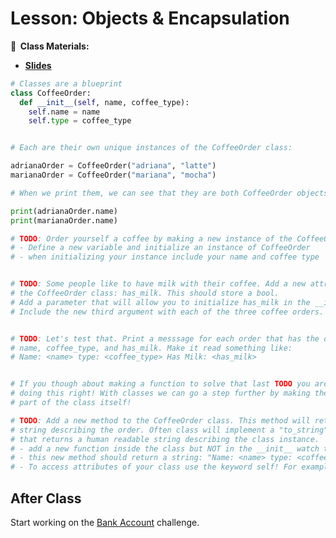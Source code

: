 <!-- .slide: data-background="./Images/header.svg" data-background-repeat="none" data-background-size="40% 40%" data-background-position="center 10%" class="header" -->
# Lesson: Objects & Encapsulation

<!-- Put a link to the slides so that students can find them -->

**📝 &nbsp;Class Materials:** 
  <!-- Put a link to the slides -->
* [**Slides**](https://docs.google.com/presentation/d/1AdhOQDIZG1lgoK2DNeZXpXjPr7zpLD6S8hr7Bpi6ITk/edit?usp=sharing)

```python
# Classes are a blueprint
class CoffeeOrder:
  def __init__(self, name, coffee_type):
    self.name = name
    self.type = coffee_type


# Each are their own unique instances of the CoffeeOrder class:

adrianaOrder = CoffeeOrder("adriana", "latte")
marianaOrder = CoffeeOrder("mariana", "mocha")

# When we print them, we can see that they are both CoffeeOrder objects and saved into memory at different locations.

print(adrianaOrder.name)
print(marianaOrder.name)

# TODO: Order yourself a coffee by making a new instance of the CoffeeOrder class. 
# - Define a new variable and initialize an instance of CoffeeOrder
# - when initializing your instance include your name and coffee type


# TODO: Some people like to have milk with their coffee. Add a new attribute to 
# the CoffeeOrder class: has_milk. This should store a bool. 
# Add a parameter that will allow you to initialize has_milk in the __init__
# Include the new third argument with each of the three coffee orders. 


# TODO: Let's test that. Print a messsage for each order that has the order's
# name, coffee_type, and has_milk. Make it read something like: 
# Name: <name> type: <coffee_type> Has Milk: <has_milk>


# If you though about making a function to solve that last TODO you are 
# doing this right! With classes we can go a step further by making the function
# part of the class itself! 

# TODO: Add a new method to the CoffeeOrder class. This method will return a 
# string describing the order. Often class will implement a "to_string" method
# that returns a human readable string describing the class instance. 
# - add a new function inside the class but NOT in the __init__ watch the indentation!
# - this new method should return a string: "Name: <name> type: <coffee_type> Has Milk: <has_milk>"
# - To access attributes of your class use the keyword self! For example: self.name


```
  
<!-- > -->

## After Class

Start working on the [Bank Account](bank_account.md) challenge.



